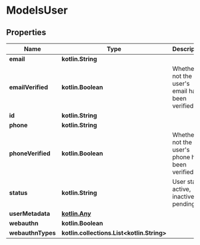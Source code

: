 
# ModelsUser

## Properties
Name | Type | Description | Notes
------------ | ------------- | ------------- | -------------
**email** | **kotlin.String** |  |  [optional]
**emailVerified** | **kotlin.Boolean** | Whether or not the user&#39;s email has been verified |  [optional]
**id** | **kotlin.String** |  |  [optional]
**phone** | **kotlin.String** |  |  [optional]
**phoneVerified** | **kotlin.Boolean** | Whether or not the user&#39;s phone has been verified |  [optional]
**status** | **kotlin.String** | User status: active, inactive, pending |  [optional]
**userMetadata** | [**kotlin.Any**](.md) |  |  [optional]
**webauthn** | **kotlin.Boolean** |  |  [optional]
**webauthnTypes** | **kotlin.collections.List&lt;kotlin.String&gt;** |  |  [optional]



